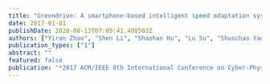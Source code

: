 ```yaml
---
title: "Greendrive: A smartphone-based intelligent speed adaptation system with real-time traffic signal prediction"
date: 2017-01-01
publishDate: 2020-08-13T07:05:41.408503Z
authors: ["Yiran Zhao", "Shen Li", "Shaohan Hu", "Lu Su", "Shuochao Yao", "Huajie Shao", "Hongwei Wang", "Tarek Abdelzaher"]
publication_types: ["1"]
abstract: ""
featured: false
publication: "*2017 ACM/IEEE 8th International Conference on Cyber-Physical Systems (ICCPS)*"
---
```


